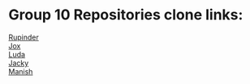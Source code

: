 <h1><b>Group 10 Repositories clone links:</b></h1>

<a href="https://github.com/kratossandhu/PirateSandhu.git"> Rupinder </a>
<br>
<a href="https://github.com/JoxxoJ/jox-folder.git"> Jox </a> 
<br>
<a href="https://github.com/luda88/LudaFolder"> Luda </a> 
<br>
<a href="https://github.com/jchuo93/jacky.git"> Jacky </a>
<br>
<a href="https://github.com/manish2/project"> Manish </a>
